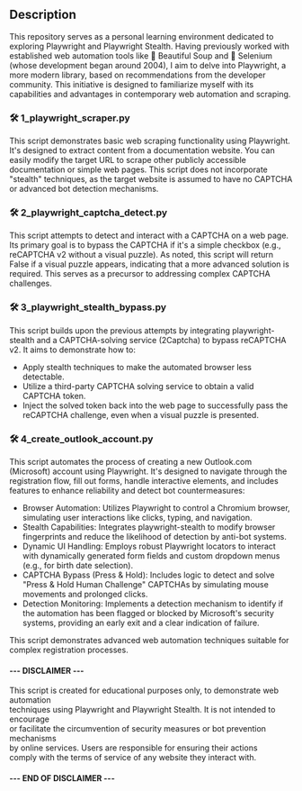##  Description
This repository serves as a personal learning environment dedicated to exploring Playwright and Playwright Stealth. Having previously worked with established web automation tools like 🥣 Beautiful Soup and 🧪 Selenium (whose development began around 2004), I aim to delve into Playwright, a more modern library, based on recommendations from the developer community. This initiative is designed to familiarize myself with its capabilities and advantages in contemporary web automation and scraping.

### 🛠️ 1_playwright_scraper.py
This script demonstrates basic web scraping functionality using Playwright. It's designed to extract content from a documentation website. You can easily modify the target URL to scrape other publicly accessible documentation or simple web pages. This script does not incorporate "stealth" techniques, as the target website is assumed to have no CAPTCHA or advanced bot detection mechanisms.

### 🛠️ 2_playwright_captcha_detect.py
This script attempts to detect and interact with a CAPTCHA on a web page. Its primary goal is to bypass the CAPTCHA if it's a simple checkbox (e.g., reCAPTCHA v2 without a visual puzzle). As noted, this script will return False if a visual puzzle appears, indicating that a more advanced solution is required. This serves as a precursor to addressing complex CAPTCHA challenges.

### 🛠️ 3_playwright_stealth_bypass.py
This script builds upon the previous attempts by integrating playwright-stealth and a CAPTCHA-solving service (2Captcha) to bypass reCAPTCHA v2. It aims to demonstrate how to:
* Apply stealth techniques to make the automated browser less detectable.
* Utilize a third-party CAPTCHA solving service to obtain a valid CAPTCHA token.
* Inject the solved token back into the web page to successfully pass the reCAPTCHA challenge, even when a visual puzzle is presented.

### 🛠️ 4_create_outlook_account.py
This script automates the process of creating a new Outlook.com (Microsoft) account using Playwright. It's designed to navigate through the registration flow, fill out forms, handle interactive elements, and includes features to enhance reliability and detect bot countermeasures:
* Browser Automation: Utilizes Playwright to control a Chromium browser, simulating user interactions like clicks, typing, and navigation.
* Stealth Capabilities: Integrates playwright-stealth to modify browser fingerprints and reduce the likelihood of detection by anti-bot systems.
* Dynamic UI Handling: Employs robust Playwright locators to interact with dynamically generated form fields and custom dropdown menus (e.g., for birth date selection).
* CAPTCHA Bypass (Press & Hold): Includes logic to detect and solve "Press & Hold Human Challenge" CAPTCHAs by simulating mouse movements and prolonged clicks.
* Detection Monitoring: Implements a detection mechanism to identify if the automation has been flagged or blocked by Microsoft's security systems, providing an early exit and a clear indication of failure.

This script demonstrates advanced web automation techniques suitable for complex registration processes.

#### --- DISCLAIMER ---
This script is created for educational purposes only, to demonstrate web automation  
techniques using Playwright and Playwright Stealth. It is not intended to encourage  
or facilitate the circumvention of security measures or bot prevention mechanisms  
by online services. Users are responsible for ensuring their actions  
comply with the terms of service of any website they interact with.
#### --- END OF DISCLAIMER ---